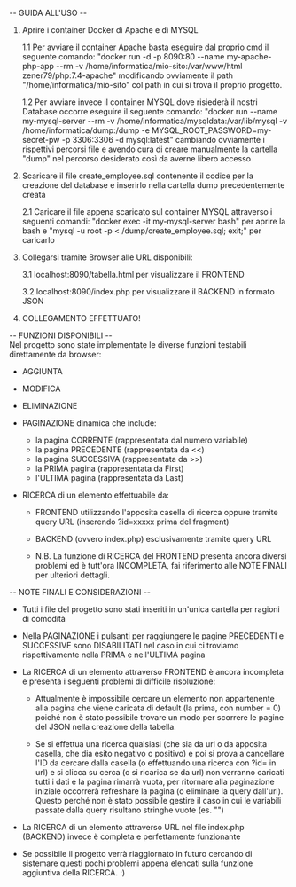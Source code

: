 -- GUIDA ALL'USO --
1. Aprire i container Docker di Apache e di MYSQL

    1.1 Per avviare il container Apache basta eseguire dal proprio cmd il seguente comando: "docker run -d -p 8090:80 --name my-apache-php-app --rm  -v /home/informatica/mio-sito:/var/www/html zener79/php:7.4-apache" modificando ovviamente il path "/home/informatica/mio-sito" col path in cui si trova il proprio progetto.

    1.2 Per avviare invece il container MYSQL dove risiederà il nostri Database occorre eseguire il seguente comando:
    "docker run --name my-mysql-server --rm -v /home/informatica/mysqldata:/var/lib/mysql -v /home/informatica/dump:/dump -e MYSQL_ROOT_PASSWORD=my-secret-pw -p 3306:3306 -d mysql:latest" cambiando ovviamente i rispettivi percorsi file e avendo cura di creare manualmente la cartella "dump" nel percorso desiderato così da averne libero accesso

2. Scaricare il file create_employee.sql contenente il codice per la creazione del database e inserirlo nella cartella dump precedentemente creata
    
    2.1 Caricare il file appena scaricato sul container MYSQL attraverso i seguenti comandi:
    "docker exec -it my-mysql-server bash" per aprire la bash e "mysql -u root -p < /dump/create_employee.sql; exit;" per caricarlo

3. Collegarsi tramite Browser alle URL disponibili:
    
    3.1 localhost:8090/tabella.html per visualizzare il FRONTEND
    
    3.2 localhost:8090/index.php per visualizzare il BACKEND in formato JSON

4. COLLEGAMENTO EFFETTUATO!



-- FUNZIONI DISPONIBILI --  
Nel progetto sono state implementate le diverse funzioni testabili direttamente da browser:

- AGGIUNTA
- MODIFICA
- ELIMINAZIONE
- PAGINAZIONE dinamica che include:
    - la pagina CORRENTE (rappresentata dal numero variabile)
    - la pagina PRECEDENTE (rappresentata da <<)
    - la pagina SUCCESSIVA (rappresentata da >>)
    - la PRIMA pagina (rappresentata da First)
    - l'ULTIMA pagina (rappresentata da Last)

- RICERCA di un elemento effettuabile da:
    - FRONTEND utilizzando l'apposita casella di ricerca oppure tramite query URL (inserendo ?id=xxxxx prima del fragment)
    - BACKEND (ovvero index.php) esclusivamente tramite query URL

    - N.B. La funzione di RICERCA del FRONTEND presenta ancora diversi problemi ed è tutt'ora INCOMPLETA, fai riferimento alle NOTE FINALI per ulteriori dettagli.



-- NOTE FINALI E CONSIDERAZIONI --

- Tutti i file del progetto sono stati inseriti in un'unica cartella per ragioni di comodità

- Nella PAGINAZIONE i pulsanti per raggiungere le pagine PRECEDENTI e SUCCESSIVE sono DISABILITATI nel caso in cui ci troviamo rispettivamente nella PRIMA e nell'ULTIMA pagina

- La RICERCA di un elemento attraverso FRONTEND è ancora incompleta e presenta i seguenti problemi di difficile risoluzione:

    - Attualmente è impossibile cercare un elemento non appartenente alla pagina che viene caricata di default (la prima, con number = 0) poiché non è stato possibile trovare un modo per scorrere le pagine del JSON nella creazione della tabella.

    - Se si effettua una ricerca qualsiasi (che sia da url o da apposita casella, che dia esito negativo o positivo) e poi si prova a cancellare l'ID da cercare dalla casella (o effettuando una ricerca con ?id= in url) e si clicca su cerca (o si ricarica se da url) non verranno caricati tutti i dati e la pagina rimarrà vuota, per ritornare alla paginazione iniziale occorrerà refreshare la pagina (o eliminare la query dall'url). Questo perché non è stato possibile gestire il caso in cui le variabili passate dalla query risultano stringhe vuote (es. "")

- La RICERCA di un elemento attraverso URL nel file index.php (BACKEND) invece è completa e perfettamente funzionante

- Se possibile il progetto verrà riaggiornato in futuro cercando di sistemare questi pochi problemi appena elencati sulla funzione aggiuntiva della RICERCA. :)
